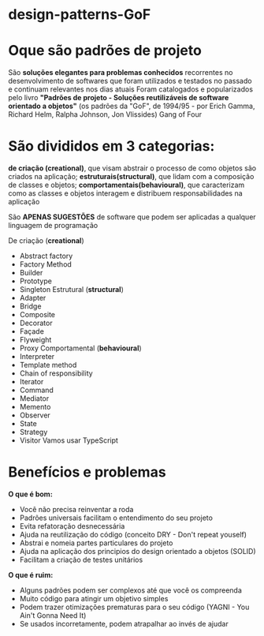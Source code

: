 # design-patterns-GoF
# Oque são padrões de projeto

São **soluções elegantes para problemas conhecidos** recorrentes no desenvolvimento de softwares que foram utilizados e testados no passado e continuam relevantes nos dias atuais
Foram catalogados e popularizados pelo livro **"Padrões de projeto - Soluções reutilizáveis de software orientado a objetos"** (os padrões da "GoF", de 1994/95 - por Erich Gamma, Richard Helm, Ralpha Johnson, Jon Vlissides) Gang of Four

# São divididos em 3 categorias: 
**de criação (creational)**, que visam abstrair o processo de como objetos são criados na aplicação;
**estruturais(structural)**, que lidam com a composição de classes e objetos;
**comportamentais(behavioural)**, que caracterizam como as classes e objetos interagem e distribuem responsabilidades na aplicação

São **APENAS SUGESTÕES** de software que podem ser aplicadas a qualquer linguagem de programação

De criação  (**creational**)
- Abstract factory
- Factory Method
- Builder
- Prototype
- Singleton
Estrutural (**structural**)
- Adapter
- Bridge
- Composite
- Decorator
- Façade
- Flyweight
- Proxy
Comportamental (**behavioural**)
- Interpreter
- Template method
- Chain of responsibility
- Iterator
- Command
- Mediator
- Memento
- Observer
- State
- Strategy
- Visitor
Vamos usar TypeScript

# Benefícios e problemas

**O que é bom:**
- Você não precisa reinventar a roda
- Padrões universais facilitam o entendimento do seu projeto
- Evita refatoração desnecessária
- Ajuda na reutilização do código (conceito DRY - Don't repeat youself)
- Abstrai e nomeia partes particulares do projeto
- Ajuda na aplicação dos principios do design orientado a objetos (SOLID)
- Facilitam a criação de testes unitários

**O que é ruim:**
- Alguns padrões podem ser complexos até que você os compreenda
- Muito código para atingir um objetivo simples
- Podem trazer otimizações prematuras para o seu código (YAGNI - You Ain't Gonna Need It)
- Se usados incorretamente, podem atrapalhar ao invés de ajudar